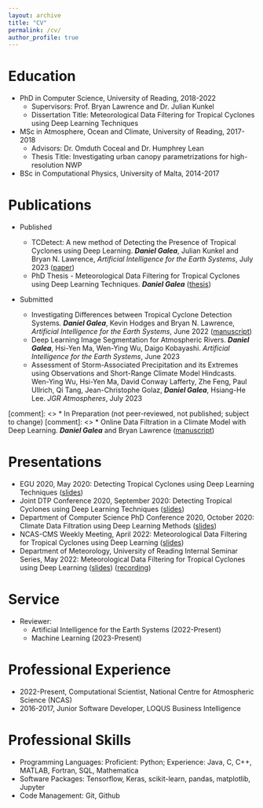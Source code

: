 ```yaml
---
layout: archive
title: "CV"
permalink: /cv/
author_profile: true
---
```


Education
======
* PhD in Computer Science, University of Reading, 2018-2022
    * Supervisors: Prof. Bryan Lawrence and Dr. Julian Kunkel
    * Dissertation Title: Meteorological Data Filtering for Tropical Cyclones using Deep Learning Techniques
* MSc in Atmosphere, Ocean and Climate, University of Reading, 2017-2018
    * Advisors: Dr. Omduth Coceal and Dr. Humphrey Lean
    * Thesis Title: Investigating urban canopy parametrizations for high-resolution NWP
* BSc in Computational Physics, University of Malta, 2014-2017

Publications
======
* Published
	* TCDetect: A new method of Detecting the Presence of Tropical Cyclones using Deep Learning. ***Daniel Galea***, Julian Kunkel and Bryan N. Lawrence, *Artificial Intelligence for the Earth Systems*, July 2023 ([paper](https://journals.ametsoc.org/view/journals/aies/2/3/AIES-D-22-0045.1.xml))
    * PhD Thesis - Meteorological Data Filtering for Tropical Cyclones using  Deep Learning Techniques. ***Daniel Galea*** ([thesis](https://doi.org/10.48683/1926.00108656))

* Submitted
    * Investigating Differences between Tropical Cyclone Detection Systems. ***Daniel Galea***, Kevin Hodges and Bryan N. Lawrence, *Artificial Intelligence for the Earth Systems*, June 2022 ([manuscript](../../assets/papers/paper2.pdf))
    * Deep Learning Image Segmentation for Atmospheric Rivers. ***Daniel Galea***, Hsi-Yen Ma, Wen-Ying Wu, Daigo Kobayashi.  *Artificial Intelligence for the Earth Systems*, June 2023
    * Assessment of Storm-Associated Precipitation and its Extremes using Observations and Short-Range Climate Model Hindcasts. Wen-Ying Wu, Hsi-Yen Ma, David Conway Lafferty, Zhe Feng, Paul Ullrich, Qi Tang, Jean-Christophe Golaz, ***Daniel Galea***, Hsiang-He Lee. *JGR Atmospheres*, July 2023
    
[comment]: <> * In Preparation (not peer-reviewed, not published; subject to change)
[comment]: <> * Online Data Filtration in a Climate Model with Deep Learning. ***Daniel Galea*** and Bryan Lawrence ([manuscript](../../assets/papers/paper3.pdf))
	
Presentations
======
* EGU 2020, May 2020: Detecting Tropical Cyclones using Deep Learning Techniques ([slides](../../assets/presentations/egu2020poster.pdf))
* Joint DTP Conference 2020, September 2020: Detecting Tropical Cyclones using Deep Learning Techniques ([slides](../../assets/presentations/dtp2020.pdf)) 
* Department of Computer Science PhD Conference 2020, October 2020: Climate Data Filtration using Deep Learning Methods ([slides](../../assets/presentations/cs_pres.pdf)) 
* NCAS-CMS Weekly Meeting, April 2022: Meteorological Data Filtering for Tropical Cyclones using Deep Learning ([slides](../../assets/presentations/CMS_short.pdf))
* Department of Meteorology, University of Reading Internal Seminar Series, May 2022: Meteorological Data Filtering for Tropical Cyclones using Deep Learning ([slides](../../assets/presentations/met_seminar.pdf)) ([recording](https://drive.google.com/file/d/1mGVIKNqGe5N-2Fm-CM3HXdfZHVtxb5Xx/view?usp=sharing))
    
Service
======
* Reviewer: 
    * Artificial Intelligence for the Earth Systems (2022-Present)
    * Machine Learning (2023-Present)
   
Professional Experience
======
* 2022-Present, Computational Scientist, National Centre for Atmospheric Science (NCAS)
* 2016-2017, Junior Software Developer, LOQUS Business Intelligence

Professional Skills
===================
* Programming Languages: Proficient: Python; Experience: Java, C, C++, MATLAB, Fortran, SQL, Mathematica
* Software Packages: Tensorflow, Keras, scikit-learn, pandas, matplotlib, Jupyter
* Code Management: Git, Github
